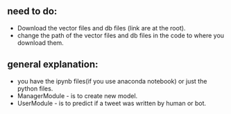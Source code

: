 ## need to do:
* Download the vector files and db files (link are at the root).
* change the path of the vector files and db files in the code to where you download them.

## general explanation:
* you have the ipynb files(if you use anaconda notebook) or just the python files.
* ManagerModule - is to create new model.
* UserModule - is to predict if a tweet was written by human or bot.
